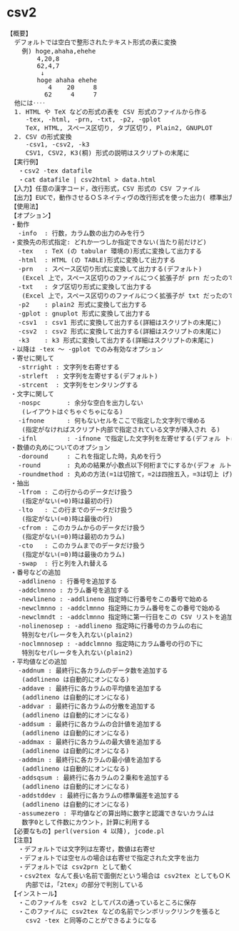 # csv2

<pre>
【概要】
  デフォルトでは空白で整形されたテキスト形式の表に変換
    例) hoge,ahaha,ehehe
        4,20,8
        62,4,7
         ↓
        hoge ahaha ehehe
           4    20     8
          62     4     7
  他には‥‥
  1. HTML や TeX などの形式の表を CSV 形式のファイルから作る
     -tex, -html, -prn, -txt, -p2, -gplot
     TeX, HTML, スペース区切り, タブ区切り, Plain2, GNUPLOT
  2. CSV の形式変換
     -csv1, -csv2, -k3
     CSV1, CSV2, K3(桐) 形式の説明はスクリプトの末尾に
 【実行例】
   ・csv2 -tex datafile
   ・cat datafile | csv2html > data.html
 【入力】任意の漢字コード，改行形式，CSV 形式の CSV ファイル
 【出力】EUCで，動作させるＯＳネイティヴの改行形式を使った出力( 標準出力)
 【使用法】
 【オプション】
 ・動作
   -info  : 行数，カラム数の出力のみを行う
 ・変換先の形式指定: どれか一つしか指定できない(当たり前だけど)
   -tex   : TeX (の tabular 環境の)形式に変換して出力する
   -html  : HTML (の TABLE)形式に変換して出力する
   -prn   : スペース区切り形式に変換して出力する(デフォルト)
    (Excel 上で，スペース区切りのファイルにつく拡張子が prn だったので)
   -txt   : タブ区切り形式に変換して出力する
    (Excel 上で，スペース区切りのファイルにつく拡張子が txt だったので)
   -p2    : plain2 形式に変換して出力する
   -gplot : gnuplot 形式に変換して出力する
   -csv1  : csv1 形式に変換して出力する(詳細はスクリプトの末尾に)
   -csv2  : csv2 形式に変換して出力する(詳細はスクリプトの末尾に)
   -k3    : k3 形式に変換して出力する(詳細はスクリプトの末尾に)
 ・以降は -tex ～ -gplot でのみ有効なオプション
 ・寄せに関して
   -strright : 文字列を右寄せする
   -strleft  : 文字列を左寄せする(デフォルト)
   -strcent  : 文字列をセンタリングする
 ・文字に関して
   -nospc       : 余分な空白を出力しない
    (レイアウトはぐちゃぐちゃになる)
   -ifnone      : 何もないセルをここで指定した文字列で埋める
    (指定がなければスクリプト内部で指定されている文字が挿入され る)
   -ifnl        : -ifnone で指定した文字列を左寄せする(デフォル トは右寄せ)
 ・数値の丸めについてのオプション
   -doround     : これを指定した時，丸めを行う
   -round       : 丸めの結果が小数点以下何桁までにするか(デフォ ルトは1)
   -roundmethod : 丸めの方法(=1は切捨て，=2は四捨五入，=3は切上 げ)
 ・抽出
   -lfrom : この行からのデータだけ扱う
    (指定がない(=0)時は最初の行)
   -lto   : この行までのデータだけ扱う
    (指定がない(=0)時は最後の行)
   -cfrom : このカラムからのデータだけ扱う
    (指定がない(=0)時は最初のカラム)
   -cto   : このカラムまでのデータだけ扱う
    (指定がない(=0)時は最後のカラム)
   -swap  : 行と列を入れ替える
 ・番号などの追加
   -addlineno : 行番号を追加する
   -addclmnno : カラム番号を追加する
   -newlineno : -addlineno 指定時に行番号をこの番号で始める
   -newclmnno : -addclmnno 指定時にカラム番号をこの番号で始める
   -newclmndt : -addclmnno 指定時に第一行目をこの CSV リストを追加する
   -nolinenosep : -addlineno 指定時に行番号のカラムの右に
    特別なセパレータを入れない(plain2)
   -noclmnnosep : -addclmnno 指定時にカラム番号の行の下に
    特別なセパレータを入れない(plain2)
 ・平均値などの追加
   -addnum : 最終行に各カラムのデータ数を追加する
    (addlineno は自動的にオンになる)
   -addave : 最終行に各カラムの平均値を追加する
    (addlineno は自動的にオンになる)
   -addvar : 最終行に各カラムの分散を追加する
    (addlineno は自動的にオンになる)
   -addsum : 最終行に各カラムの合計値を追加する
    (addlineno は自動的にオンになる)
   -addmax : 最終行に各カラムの最大値を追加する
    (addlineno は自動的にオンになる)
   -addmin : 最終行に各カラムの最小値を追加する
    (addlineno は自動的にオンになる)
   -addsqsum : 最終行に各カラムの２乗和を追加する
    (addlineno は自動的にオンになる)
   -addstddev : 最終行に各カラムの標準偏差を追加する
    (addlineno は自動的にオンになる)
   -assumezero : 平均値などの算出時に数字と認識できないカラムは
    数字0として件数にカウント，計算に利用する
 【必要なもの】perl(version 4 以降), jcode.pl
 【注意】
   ・デフォルトでは文字列は左寄せ，数値は右寄せ
   ・デフォルトでは空セルの場合は右寄せで指定された文字を出力
   ・デフォルトでは csv2prn として動く
   ・csv2tex なんて長い名前で面倒だという場合は csv2tex としてもＯＫ
     内部では，「2tex」の部分で判別している
 【インストール】
   ・このファイルを csv2 としてパスの通っているところに保存
   ・このファイルに csv2tex などの名前でシンボリックリンクを張ると
     csv2 -tex と同等のことができるようになる
</pre>
